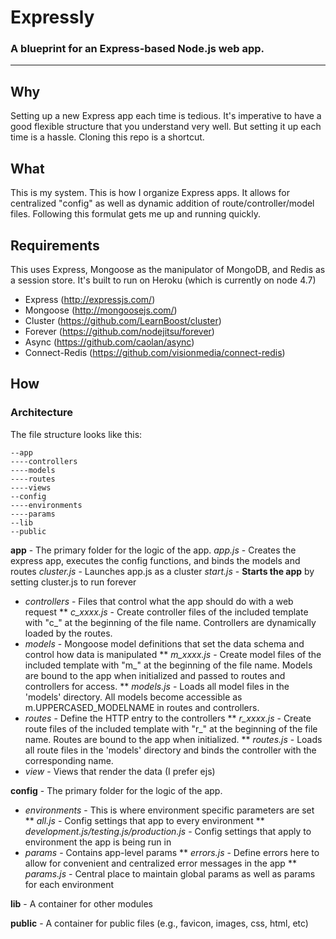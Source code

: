 # Expressly
### A blueprint for an Express-based Node.js web app.

----

## Why
Setting up a new Express app each time is tedious. It's imperative to have a good flexible structure that you understand very well. But setting it up each time is a hassle. Cloning this repo is a shortcut.

## What
This is my system. This is how I organize Express apps. It allows for centralized "config" as well as dynamic addition of route/controller/model files. Following this formulat gets me up and running quickly.

## Requirements
This uses Express, Mongoose as the manipulator of MongoDB, and Redis as a session store. It's built to run on Heroku (which is currently on node 4.7)

* Express	(http://expressjs.com/)
* Mongoose (http://mongoosejs.com/)
* Cluster (https://github.com/LearnBoost/cluster)
* Forever (https://github.com/nodejitsu/forever)
* Async (https://github.com/caolan/async)
* Connect-Redis (https://github.com/visionmedia/connect-redis)

## How

### Architecture

The file structure looks like this:
````
--app
----controllers
----models
----routes
----views
--config
----environments
----params
--lib
--public
````

**app** - The primary folder for the logic of the app.
*app.js* - Creates the express app, executes the config functions, and binds the models and routes
*cluster.js* - Launches app.js as a cluster
*start.js* - **Starts the app** by setting cluster.js to run forever
* *controllers* - Files that control what the app should do with a web request
** *c_xxxx.js* - Create controller files of the included template with "c_" at the beginning of the file name. Controllers are dynamically loaded by the routes.
* *models* - Mongoose model definitions that set the data schema and control how data is manipulated
** *m_xxxx.js* - Create model files of the included template with "m_" at the beginning of the file name. Models are bound to the app when initialized and passed to routes and controllers for access.
** *models.js* - Loads all model files in the 'models' directory. All models become accessible as m.UPPERCASED_MODELNAME in routes and controllers.
* *routes* - Define the HTTP entry to the controllers
** *r_xxxx.js* - Create route files of the included template with "r_" at the beginning of the file name. Routes are bound to the app when initialized.
** *routes.js* - Loads all route files in the 'models' directory and binds the controller with the corresponding name.
* *view* - Views that render the data (I prefer ejs)

**config** - The primary folder for the logic of the app.  
* *environments* - This is where environment specific parameters are set
** *all.js* - Config settings that app to every environment
** *development.js/testing.js/production.js* - Config settings that apply to environment the app is being run in
* *params* - Contains app-level params
** *errors.js* - Define errors here to allow for convenient and centralized error messages in the app
** *params.js* - Central place to maintain global params as well as params for each environment

**lib** - A container for other modules

**public** - A container for public files (e.g., favicon, images, css, html, etc)